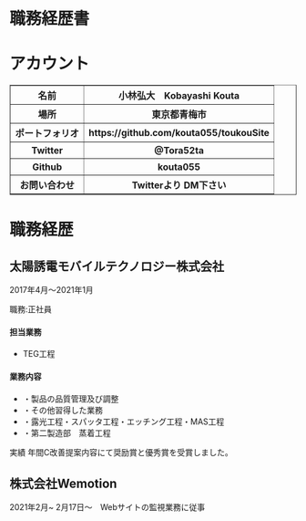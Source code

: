 <h1>職務経歴書</h1>

<h1>アカウント</h1>

 <table border="1">
    <tr>
      <th>名前</th>
      <th>小林弘大　Kobayashi Kouta</th>
    </tr>
    <tr>
      <th>場所</th>
      <th>東京都青梅市</th>
    </tr>
    <tr>
      <th>ポートフォリオ</th>
      <th>https://github.com/kouta055/toukouSite</th>
    </tr>
     <tr>
      <th>Twitter</th>
      <th>@Tora52ta</th>
    </tr>
    <tr>
      <th>Github</th>
      <th>kouta055</th>
    </tr>
    <tr>
      <th>お問い合わせ</th>
      <th>Twitterより DM下さい</th>
    </tr>
</table>

<h1>職務経歴</h1>
<h2>太陽誘電モバイルテクノロジー株式会社</h2>
2017年4月〜2021年1月

職務:正社員

<h4>担当業務</h4>
<ul>
  <li>TEG工程</li>
</ul>

<h4>業務内容</h4>
<ul>
 <li>・製品の品質管理及び調整</li>
 <li>・その他習得した業務</li>
 <li>・露光工程・スパッタ工程・エッチング工程・MAS工程</li>
 <li>・第二製造部　蒸着工程</li>
</ul>

 
実績
年間C改善提案内容にて奨励賞と優秀賞を受賞しました。


<h2>株式会社Wemotion</h2>
2021年2月~
2月17日〜　Webサイトの監視業務に従事
